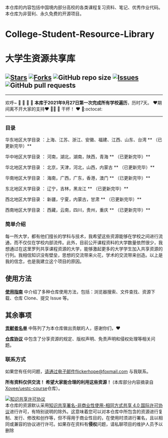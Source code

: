 本仓库的内容包括中国境内部分高校的各类课程复习资料、笔记、优秀作业代码。本仓库为非营利、永久免费的开源项目。
# College-Student-Resource-Library
# 大学生资源共享库
[![Stars](https://img.shields.io/github/stars/Knowledge-Sharers/College-Student-Resource-Library.svg)](https://github.com/Knowledge-Sharers/College-Student-Resource-Library/stargazers)
[![Forks](https://img.shields.io/github/forks/Knowledge-Sharers/College-Student-Resource-Library.svg)](https://github.com/Knowledge-Sharers/College-Student-Resource-Library/members)
![GitHub repo size](https://img.shields.io/github/repo-size/Knowledge-Sharers/College-Student-Resource-Library.svg)
[![Issues](https://img.shields.io/github/issues/Knowledge-Sharers/College-Student-Resource-Library.svg)]()
![GitHub pull requests](https://img.shields.io/github/issues-pr/Knowledge-Sharers/College-Student-Resource-Library.svg)
---
---
欢呼~  :beer:  :beer: :beer: :beer:  **本库于2021年9月27日第一次完成所有学校遍历**，历时7天。 :heart:期间离不开大家的支持:heart: :beer::beer: :beer: 干杯！ :heart: :beer::octocat: 

---

###  目录

华东地区大学目录 ：上海、江苏、浙江、安徽、福建、江西、山东、台湾  ** （已更新完毕）**

华中地区大学目录 ： 河南，湖北，湖南，陕西，青海 ** （已更新完毕）**

华北地区大学目录 ： 北京，天津，河北，山西，内蒙古 ** （已更新完毕）**

华南地区大学目录 ： 海南，广西，广东，香港，澳门 ** （已更新完毕）**

东北地区大学目录 ： 辽宁，吉林，黑龙江 ** （已更新完毕）**

西北地区大学目录 ： 新疆，宁夏，内蒙古，甘肃 ** （已更新完毕）**

西南地区大学目录 ： 西藏，云南，四川，贵州，重庆 ** （已更新完毕）**


### 简单介绍

每一所大学，都有他们擅长的学科与技术，我希望这些资源能够在学校之间进行流通，而不仅仅在学校内部流传。此外，目前公开课程资料的大学数量依然很少，我想通过在这里罗列共享课程资源的大学，能够激起更多的大学学生加入共享资源的行列。我相信知识没有壁垒，思想的交流带来火花，学术的交流带来创造。以上是我的信念，也是我建立这个项目的原因。

## 使用方法

[**使用指南**](https://github.com/Knowledge-Sharers/College-Student-Resource-Library/blob/main/assets/%E4%BD%BF%E7%94%A8%E6%8C%87%E5%8D%97.md) 中介绍了多种仓库使用方法，包括：浏览器搜索、文件查找、资源下载、仓库 Clone、提交 Issue 等。

## 其余事项

[**贡献者名单**](https://github.com/Knowledge-Sharers/College-Student-Resource-Library/blob/main/assets/%E8%B4%A1%E7%8C%AE%E8%80%85%E5%90%8D%E5%8D%95.md) 中陈列了为本仓库做出贡献的人，感谢你们，:heart:

[**仓库协议**](https://github.com/Knowledge-Sharers/College-Student-Resource-Library/blob/main/assets/%E4%BB%93%E5%BA%93%E5%8D%8F%E8%AE%AE.md) 中包含了分享资源的规定、版权声明、免责声明和侵权处理等相关问题。


### 联系方式

如果您有任何问题，请通过电子邮件flickerhope@foxmail.com 与我联系。


**所有资料仅供交流！ 希望大家能合理的利用这些资源！**
(本库部分内容摘录自 [Xovee/uestc-course](https://github.com/Xovee/uestc-course)仓库）。

<a rel="license" href="http://creativecommons.org/licenses/by-nc-sa/4.0/"><img alt="知识共享许可协议" style="border-width:0" src="https://i.creativecommons.org/l/by-nc-sa/4.0/88x31.png" /></a><br />本仓库的资源默认采用<a rel="license" href="http://creativecommons.org/licenses/by-nc-sa/4.0/deed.zh">知识共享署名-非商业性使用-相同方式共享 4.0 国际许可协议</a>进行许可，有特别说明的除外。这意味着您可以对本仓库中所包含的资源进行复制、发行、修改和创作等，但不得用于商业性目的，在使用时须进行署名，且以相同或兼容的协议进行许可。如果存在资料有**侵权**问题，请私聊项目的维护人员予以删除

